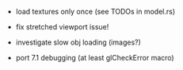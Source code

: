 * load textures only once (see TODOs in model.rs)
* fix stretched viewport issue!
* investigate slow obj loading (images?)

* port 7.1 debugging (at least glCheckError macro)
